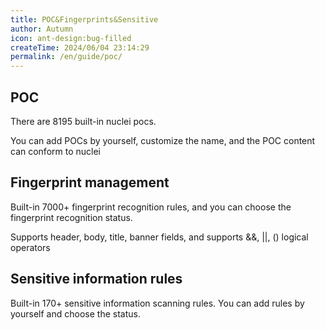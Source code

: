 ```yaml
---
title: POC&Fingerprints&Sensitive
author: Autumn
icon: ant-design:bug-filled
createTime: 2024/06/04 23:14:29
permalink: /en/guide/poc/
---
```


## POC
There are 8195 built-in nuclei pocs.

You can add POCs by yourself, customize the name, and the POC content can conform to nuclei

## Fingerprint management

Built-in 7000+ fingerprint recognition rules, and you can choose the fingerprint recognition status.

Supports header, body, title, banner fields, and supports &&, ||, () logical operators

## Sensitive information rules

Built-in 170+ sensitive information scanning rules. You can add rules by yourself and choose the status.